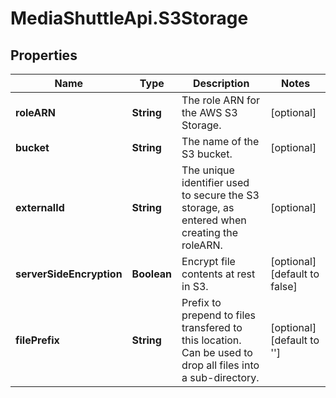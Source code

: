 # MediaShuttleApi.S3Storage

## Properties
Name | Type | Description | Notes
------------ | ------------- | ------------- | -------------
**roleARN** | **String** | The role ARN for the AWS S3 Storage. | [optional] 
**bucket** | **String** | The name of the S3 bucket. | [optional] 
**externalId** | **String** | The unique identifier used to secure the S3 storage, as entered when creating the roleARN. | [optional] 
**serverSideEncryption** | **Boolean** | Encrypt file contents at rest in S3. | [optional] [default to false]
**filePrefix** | **String** | Prefix to prepend to files transfered to this location. Can be used to drop all files into a sub-directory. | [optional] [default to '']


